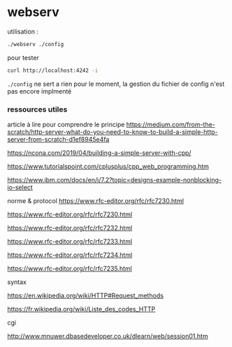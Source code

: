 # webserv

utilisation :

``` sh
./webserv ./config
```

pour tester 
``` sh
curl http://localhost:4242 -i
```

`./config` ne sert a rien pour le moment, la gestion du fichier de config n'est pas encore implmenté

### ressources utiles

article à lire pour comprendre le principe
https://medium.com/from-the-scratch/http-server-what-do-you-need-to-know-to-build-a-simple-http-server-from-scratch-d1ef8945e4fa

https://ncona.com/2019/04/building-a-simple-server-with-cpp/

https://www.tutorialspoint.com/cplusplus/cpp_web_programming.htm

https://www.ibm.com/docs/en/i/7.2?topic=designs-example-nonblocking-io-select

norme & protocol 
https://www.rfc-editor.org/rfc/rfc7230.html

https://www.rfc-editor.org/rfc/rfc7230.html

https://www.rfc-editor.org/rfc/rfc7232.html

https://www.rfc-editor.org/rfc/rfc7233.html

https://www.rfc-editor.org/rfc/rfc7234.html

https://www.rfc-editor.org/rfc/rfc7235.html

syntax 

https://en.wikipedia.org/wiki/HTTP#Request_methods

https://fr.wikipedia.org/wiki/Liste_des_codes_HTTP

cgi 

http://www.mnuwer.dbasedeveloper.co.uk/dlearn/web/session01.htm
